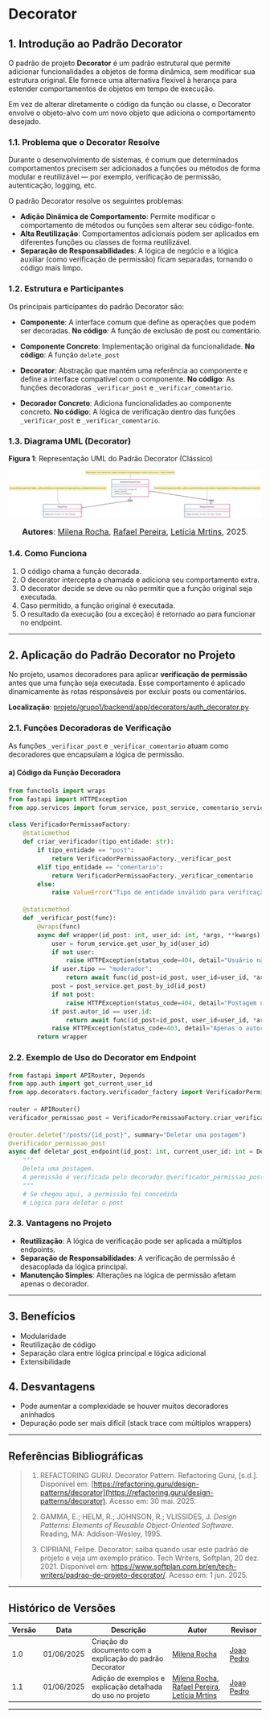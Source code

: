 # Decorator

## 1. Introdução ao Padrão Decorator

O padrão de projeto **Decorator** é um padrão estrutural que permite adicionar funcionalidades a objetos de forma dinâmica, sem modificar sua estrutura original. Ele fornece uma alternativa flexível à herança para estender comportamentos de objetos em tempo de execução.

Em vez de alterar diretamente o código da função ou classe, o Decorator envolve o objeto-alvo com um novo objeto que adiciona o comportamento desejado.

### 1.1. Problema que o Decorator Resolve

Durante o desenvolvimento de sistemas, é comum que determinados comportamentos precisem ser adicionados a funções ou métodos de forma modular e reutilizável — por exemplo, verificação de permissão, autenticação, logging, etc.

O padrão Decorator resolve os seguintes problemas:

* **Adição Dinâmica de Comportamento**: Permite modificar o comportamento de métodos ou funções sem alterar seu código-fonte.
* **Alta Reutilização**: Comportamentos adicionais podem ser aplicados em diferentes funções ou classes de forma reutilizável.
* **Separação de Responsabilidades**: A lógica de negócio e a lógica auxiliar (como verificação de permissão) ficam separadas, tornando o código mais limpo.

### 1.2. Estrutura e Participantes

Os principais participantes do padrão Decorator são:

* **Componente**:
  A interface comum que define as operações que podem ser decoradas.
  **No código**: A função de exclusão de post ou comentário.

* **Componente Concreto**:
  Implementação original da funcionalidade.
  **No código**: A função `delete_post`

* **Decorator**:
  Abstração que mantém uma referência ao componente e define a interface compatível com o componente.
  **No código**: As funções decoradoras `_verificar_post` e `_verificar_comentario`.

* **Decorador Concreto**:
  Adiciona funcionalidades ao componente concreto.
  **No código**: A lógica de verificação dentro das funções `_verificar_post` e `_verificar_comentario`.

### 1.3. Diagrama UML (Decorator)

**Figura 1**: Representação UML do Padrão Decorator (Clássico)

<center>

![Decorator Classes](./assets/Diagrama_Decorator.png)

</center>

<font size="3"><p style="text-align: center"><b>Autores</b>: [Milena Rocha](https://github.com/milenafrocha), [Rafael Pereira](https://github.com/rafgpereira), [Letícia Mrtins](https://github.com/leticiatmartins), 2025.</p></font>

### 1.4. Como Funciona

1. O código chama a função decorada.
2. O decorator intercepta a chamada e adiciona seu comportamento extra.
3. O decorator decide se deve ou não permitir que a função original seja executada.
4. Caso permitido, a função original é executada.
5. O resultado da execução (ou a exceção) é retornado ao para funcionar no endpoint.

---

## 2. Aplicação do Padrão Decorator no Projeto

No projeto, usamos decoradores para aplicar **verificação de permissão** antes que uma função seja executada. Esse comportamento é aplicado dinamicamente às rotas responsáveis por excluir posts ou comentários.

**Localização**: [projeto/grupo1/backend/app/decorators/auth_decorator.py](https://github.com/UnBArqDsw2025-1-Turma02/2025.1-T02-_G7_PlanetarioVirtual_Entrega_03/blob/main/projeto/grupo1/backend/app/decorators/auth_decorator.py)

### 2.1. Funções Decoradoras de Verificação

As funções `_verificar_post` e `_verificar_comentario` atuam como decoradores que encapsulam a lógica de permissão.

#### a) Código da Função Decoradora

```python
from functools import wraps
from fastapi import HTTPException
from app.services import forum_service, post_service, comentario_service

class VerificadorPermissaoFactory:
    @staticmethod
    def criar_verificador(tipo_entidade: str):
        if tipo_entidade == "post":
            return VerificadorPermissaoFactory._verificar_post
        elif tipo_entidade == "comentario":
            return VerificadorPermissaoFactory._verificar_comentario
        else:
            raise ValueError("Tipo de entidade inválido para verificação de permissão.")

    @staticmethod
    def _verificar_post(func):
        @wraps(func)
        async def wrapper(id_post: int, user_id: int, *args, **kwargs):
            user = forum_service.get_user_by_id(user_id)
            if not user:
                raise HTTPException(status_code=404, detail="Usuário não encontrado.")
            if user.tipo == "moderador":
                return await func(id_post=id_post, user_id=user_id, *args, **kwargs)
            post = post_service.get_post_by_id(id_post)
            if not post:
                raise HTTPException(status_code=404, detail="Postagem não encontrada.")
            if post.autor_id == user.id:
                return await func(id_post=id_post, user_id=user_id, *args, **kwargs)
            raise HTTPException(status_code=403, detail="Apenas o autor ou moderador pode excluir esta postagem.")
        return wrapper
```

### 2.2. Exemplo de Uso do Decorator em Endpoint

```python
from fastapi import APIRouter, Depends
from app.auth import get_current_user_id
from app.decorators.factory.verificador_factory import VerificadorPermissaoFactory

router = APIRouter()
verificador_permissao_post = VerificadorPermissaoFactory.criar_verificador("post")

@router.delete("/posts/{id_post}", summary="Deletar uma postagem")
@verificador_permissao_post
async def deletar_post_endpoint(id_post: int, current_user_id: int = Depends(get_current_user_id)):
    """
    Deleta uma postagem.
    A permissão é verificada pelo decorador @verificador_permissao_post.
    """
    # Se chegou aqui, a permissão foi concedida
    # Lógica para deletar o post
```

### 2.3. Vantagens no Projeto

* **Reutilização**: A lógica de verificação pode ser aplicada a múltiplos endpoints.
* **Separação de Responsabilidades**: A verificação de permissão é desacoplada da lógica principal.
* **Manutenção Simples**: Alterações na lógica de permissão afetam apenas o decorador.

---

## 3. Benefícios

* Modularidade
* Reutilização de código
* Separação clara entre lógica principal e lógica adicional
* Extensibilidade

## 4. Desvantagens

* Pode aumentar a complexidade se houver muitos decoradores aninhados
* Depuração pode ser mais difícil (stack trace com múltiplos wrappers)

---

## Referências Bibliográficas

> 1. REFACTORING GURU. Decorator Pattern. Refactoring Guru, \[s.d.]. Disponível em: [https://refactoring.guru/design-patterns/decorator](https://refactoring.guru/design-patterns/decorator). Acesso em: 30 mai. 2025.
>
> 2. GAMMA, E.; HELM, R.; JOHNSON, R.; VLISSIDES, J. *Design Patterns: Elements of Reusable Object-Oriented Software*. Reading, MA: Addison-Wesley, 1995.
>
> 3. CIPRIANI, Felipe. Decorator: saiba quando usar este padrão de projeto e veja um exemplo prático. Tech Writers, Softplan, 20 dez. 2021. Disponível em: https://www.softplan.com.br/en/tech-writers/padrao-de-projeto-decorator/. Acesso em: 1 jun. 2025.

---

## Histórico de Versões

| Versão | Data       | Descrição                                                   | Autor                                                                                                                                                   | Revisor                                       |
| ------ | ---------- | ----------------------------------------------------------- | ------------------------------------------------------------------------------------------------------------------------------------------------------- | --------------------------------------------- |
| 1.0    | 01/06/2025 | Criação do documento com a explicação do padrão Decorator   | [Milena Rocha](https://github.com/milenafrocha)                                                                   | [Joao Pedro](https://github.com/joaopedrooss) |
| 1.1    | 01/06/2025 | Adição de exemplos e explicação detalhada do uso no projeto | [Milena Rocha](https://github.com/milenafrocha), [Rafael Pereira](https://github.com/rafgpereira), [Letícia Mrtins](https://github.com/leticiatmartins) | [Joao Pedro](https://github.com/joaopedrooss) |

---

